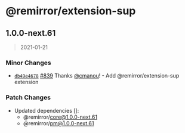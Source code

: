 # @remirror/extension-sup

## 1.0.0-next.61

> 2021-01-21

### Minor Changes

- [`db49e4678`](https://github.com/remirror/remirror/commit/db49e467811c3c95f48c29f7bd267dac4c3ff85f) [#839](https://github.com/remirror/remirror/pull/839) Thanks [@cmanou](https://github.com/cmanou)! - Add @remirror/extension-sup extension

### Patch Changes

- Updated dependencies []:
  - @remirror/core@1.0.0-next.61
  - @remirror/pm@1.0.0-next.61
